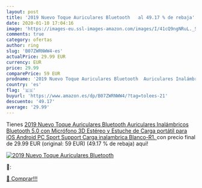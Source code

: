 ```yaml
---
layout: post
title: '2019 Nuevo Toque Auriculares Bluetooth   al 49.17 % de rebaja'
date: 2020-01-10 17:04:16
image: 'https://images-eu.ssl-images-amazon.com/images/I/41cQ9ngNRuL._SL200_.jpg'
comments: true
category: ofertas
author: ring
slug: 'B07ZWRNWW4-es'
actualPrice: 29.99 EUR
currency: EUR
price: 29.99
comparePrice: 59 EUR
prodname: '2019 Nuevo Toque Auriculares Bluetooth  Auriculares Inalámbricos Bluetooth 5.0 con Micrófono 3D Estéreo y Estuche de Carga portátil para iOS Android PC Sport Support Carga inalambrica  Blanco-R1. '
country: 'es'
flag: '🇪🇸'
buyurl: 'https://www.amazon.es/dp/B07ZWRNWW4/?tag=tolees-21'
descuento: '49.17'
average: '29.99'
---
```


Tienes [2019 Nuevo Toque Auriculares Bluetooth  Auriculares Inalámbricos Bluetooth 5.0 con Micrófono 3D Estéreo y Estuche de Carga portátil para iOS Android PC Sport Support Carga inalambrica  Blanco-R1. ](https://www.amazon.es/dp/B07ZWRNWW4/?tag=tolees-21) con precio final de  29.99 EUR (original: 59 EUR) (49.17 %  de rebaja) aqui!

[![2019 Nuevo Toque Auriculares Bluetooth  ](https://images-eu.ssl-images-amazon.com/images/I/41cQ9ngNRuL._SL200_.jpg)](https://www.amazon.es/dp/B07ZWRNWW4/?tag=tolees-21)

🔎:


[🛒 Comprar!!!](https://www.amazon.es/dp/B07ZWRNWW4/?tag=tolees-21)
